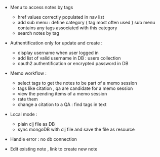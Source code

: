 * Menu to access notes by tags
  - href values correctly populated in nav list
  - add sub menu :
        define category ( tag most often used )
        sub menu contains any tags associated with this category
  - search notes by tag

* Authentification only for update and create :
  - display username when user logged in
  - add list of valid username in DB : users collection
  - oauth2 authentification or encrypted password in DB

* Memo workflow :
  - select tags to get the notes to be part of a memo session
  - tags like citation , qa are candidate for a memo session
  - view the pending items of a memo session
  - rate them
  - change a citation to a QA : find tags in text

* Local mode :
   - plain clj file as DB
   - sync  mongoDB with clj file and save the file as resource

* Handle error : no db  connection

* Edit existing note , link to create new note